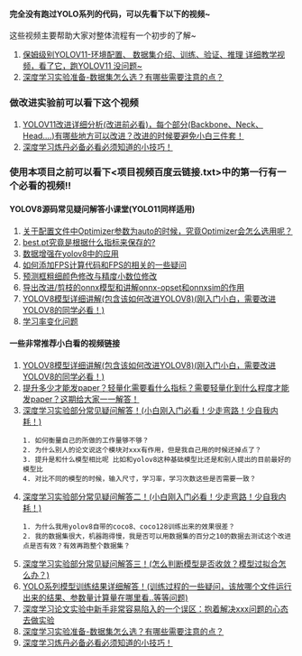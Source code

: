 #### 完全没有跑过YOLO系列的代码，可以先看下以下的视频~

这些视频主要帮助大家对整体流程有一个初步的了解~
1. [保姆级别YOLOV11-环境配置、 数据集介绍、训练、验证、推理 详细教学视频，看了它，跑YOLOV11 没问题~](https://www.bilibili.com/video/BV1VA11YBELB/)
2. [深度学习实验准备-数据集怎么选？有哪些需要注意的点？](https://www.bilibili.com/video/BV11zySYvEhs/)

### 做改进实验前可以看下这个视频

1. [YOLOV11改进详细分析(改进前必看)，每个部分(Backbone、Neck、Head....)有哪些地方可以改进？改进的时候要避免小白三件套！](https://www.bilibili.com/video/BV1GKCdYbEuz/)
2. [深度学习炼丹必备必看必须知道的小技巧！](https://www.bilibili.com/video/BV1q3SZYsExc/)

### 使用本项目之前可以看下<项目视频百度云链接.txt>中的第一行有一个必看的视频!!

#### YOLOV8源码常见疑问解答小课堂(YOLO11同样适用)
1. [关于配置文件中Optimizer参数为auto的时候，究竟Optimizer会怎么选用呢？](https://www.bilibili.com/video/BV1K34y1w7cZ/)
2. [best.pt究竟是根据什么指标来保存的?](https://www.bilibili.com/video/BV1jN411M7MA/)
3. [数据增强在yolov8中的应用](https://www.bilibili.com/video/BV1aQ4y1g7ah/)
4. [如何添加FPS计算代码和FPS的相关的一些疑问](https://www.bilibili.com/video/BV1Sw411g7DD/)
5. [预测框粗细颜色修改与精度小数位修改](https://www.bilibili.com/video/BV12K421a7rH/)
6. [导出改进/剪枝的onnx模型和讲解onnx-opset和onnxsim的作用](https://www.bilibili.com/video/BV1CK421e7Y3/)
7. [YOLOV8模型详细讲解(包含该如何改进YOLOV8)(刚入门小白，需要改进YOLOV8的同学必看！)](https://www.bilibili.com/video/BV1Ms421u7VH/)
8. [学习率变化问题](https://www.bilibili.com/video/BV1frnferEL1/)

#### 一些非常推荐小白看的视频链接
1. [YOLOV8模型详细讲解(包含该如何改进YOLOV8)(刚入门小白，需要改进YOLOV8的同学必看！)](https://www.bilibili.com/video/BV1Ms421u7VH/)
2. [提升多少才能发paper？轻量化需要看什么指标？需要轻量化到什么程度才能发paper？这期给大家一一解答！](https://www.bilibili.com/video/BV1QZ421M7gu/)
3. [深度学习实验部分常见疑问解答！(小白刚入门必看！少走弯路！少自我内耗！)](https://www.bilibili.com/video/BV1Bz421B7pC/)
    ```
    1. 如何衡量自己的所做的工作量够不够？
    2. 为什么别人的论文说这个模块对xxx有作用，但是我自己用的时候还掉点了？
    3. 提升是和什么模型相比呢 比如和yolov8这种基础模型比还是和别人提出的目前最好的模型比
    4. 对比不同的模型的时候，输入尺寸，学习率，学习次数这些是否需要一致？
    ```
4. [深度学习实验部分常见疑问解答二！(小白刚入门必看！少走弯路！少自我内耗！)](https://www.bilibili.com/video/BV1ZM4m1m785/)
    ```
    1. 为什么我用yolov8自带的coco8、coco128训练出来的效果很差？
    2. 我的数据集很大，机器跑得慢，我是否可以用数据集的百分之10的数据去测试这个改进点是否有效？有效再跑整个数据集？
    ```
5. [深度学习实验部分常见疑问解答三！(怎么判断模型是否收敛？模型过拟合怎么办？)](https://www.bilibili.com/video/BV11S421d76P/)
6. [YOLO系列模型训练结果详细解答！(训练过程的一些疑问，该放哪个文件运行出来的结果、参数量计算量在哪里看..等等问题)](https://www.bilibili.com/video/BV11b421J7Vx/)
7. [深度学习论文实验中新手非常容易陷入的一个误区：抱着解决xxx问题的心态去做实验](https://www.bilibili.com/video/BV1kkkvYJEHG/)
8. [深度学习实验准备-数据集怎么选？有哪些需要注意的点？](https://www.bilibili.com/video/BV11zySYvEhs/)
9. [深度学习炼丹必备必看必须知道的小技巧！](https://www.bilibili.com/video/BV1q3SZYsExc/)